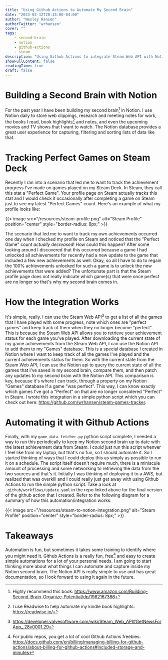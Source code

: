 ```yaml
---
title: "Using Github Actions to Automate My Second Brain"
date: "2023-03-12T20:15:00-04:00"
author: "Wesley Hansen"
authorTwitter: "wrhansen"
cover: ""
tags:
    - second-brain
    - notion
    - github-actions
    - steam
description: "Using Github Actions to integrate Steam Web API with Notion API"
showFullContent: false
readingTime: true
draft: false
---
```


# Building a Second Brain with Notion

For the past year I have been building my second brain[^1] in Notion. I use
Notion daily to store web clippings, research and meeting notes for work, the
books I read, book highlights[^2] and notes, and even the upcoming movies and
TV shows that I want to watch. The Notion database provides a great user experience
for capturing, filtering and sorting lists of data like that.

# Tracking Perfect Games on Steam Deck

Recently I ran into a scenario that led me to want to track the achievement
progress I've made on games played on my Steam Deck. In Steam, they call this
stat a "Perfect Game". Your profile page on Steam actually tracks this stat and
I would check it occasionally after completing a game on Steam just to see my
latest "Perfect Games" count. Here's an example of what my profile looks like:

{{< image src="/resources/steam-profile.png" alt="Steam Profile" position="center" style="border-radius: 8px;" >}}

The scenario that led me to want to track my own achievements occurred one day
when I checked my profile on Steam and noticed that the "Perfect Game" count
*actually decreased*! How could this happen? After some looking around I
discovered that this occurred because a game I had unlocked all achievements for
recently had a new update to the game that included a few new achievements as
well. Okay, so all I have to do to regain the 100% achievements unlocked for such
a game is to unlock the new achievements that were added? The unfortunate part
is that the Steam profile page does not really indicate which game(s) that were
once perfect are no longer so that's why my second brain comes in.

# How the Integration Works

It's simple, really. I can use the Steam Web API[^3] to get a list of all the
games that I have played with some progress, note which ones are "perfect games"
and keep track of them when they no longer become "perfect". This is because the
Steam Web API allows you to retrieve your achievement status for each game you've
played. After downloading the current state of my game achievements from the
Steam Web API, I can use the Notion API to add them to my "Games" database. This
is a special database I created in Notion where I want to keep track of all the
games I've played and the current achievements status for them. So with the current
state from the Steam Web API, I can use the Notion api to query the current state
of all the games that I've saved in my second brain, compare them, and then patch
any updates to my second brain with the Notion API. This comparison is key, because
it's where I can track, through a property on my Notion "Games" database if a
game "was perfect". This way, I can know exactly which games I've got a "Perfect"
on that are no longer considered "Perfect" in Steam. I wrote this integration
in a simple python script which you can check out here:
https://github.com/wrhansen/steam-games-tracker.


# Automating it with Github Actions

Finally, with my `game_data_fetcher.py` python script complete, I needed a way
to run this periodically to keep my Notion second brain up to date with the latest
achievement data from Steam. I *could* just run this script whenver I feel like
from my laptop, but that's no fun, so I should automate it. So I started thinking
of ways that I could deploy this as simply as possible to run it on a schedule.
The script itself doesn't require much, there is a miniscule amount of processing
and some networking to retrieving the data from the two sources and that's it.
Initially I was thinking of deploying it to a AWS, but realized that was overkill
and I could really just get away with using Github Actions to run the simple
python script. Take a look at `.github/workflows/update.yaml` in the repo linked
above for the final version of the github action that I created. Refer to the
following diagram for a summary of how this automation/integration works:

{{< image src="/resources/steam-to-notion-integration.png" alt="Steam Profile" position="center" style="border-radius: 8px;" >}}

# Takeaways

Automation is fun, but sometimes it takes some training to identify where you
might need it. Github Actions is a really fun, free[^4] and easy to create simple
automations for a lot of your personal needs. I am going to start thinking more
about what things I can automate and capture inside my Notion second brain. The
Notion API is really simple to use and has great documentation, so I look forward
to using it again in the future.


[^1]: Highly recommend this book: https://www.amazon.com/Building-Second-Brain-Organize-Potential/dp/1982167386
[^2]: I use Readwise to help automate my kindle book highlights: https://readwise.io/
[^3]: https://developer.valvesoftware.com/wiki/Steam_Web_API#GetNewsForApp_.28v0001.29
[^4]: For public repos, you get a lot of cool Github Actions freebies: https://docs.github.com/en/billing/managing-billing-for-github-actions/about-billing-for-github-actions#included-storage-and-minutes
